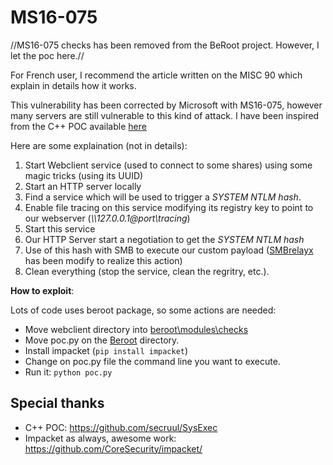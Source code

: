 # MS16-075

//MS16-075 checks has been removed from the BeRoot project. However, I let the poc here.//

For French user, I recommend the article written on the MISC 90 which explain in details how it works. 

This vulnerability has been corrected by Microsoft with MS16-075, however many servers are still vulnerable to this kind of attack. 
I have been inspired from the C++ POC available [here](https://github.com/secruul/SysExec)

Here are some explaination (not in details):

1. Start Webclient service (used to connect to some shares) using some magic tricks (using its UUID)
2. Start an HTTP server locally
3. Find a service which will be used to trigger a _SYSTEM NTLM hash_. 
4. Enable file tracing on this service modifying its registry key to point to our webserver (_\\\\127.0.0.1@port\\tracing_)
5. Start this service
6. Our HTTP Server start a negotiation to get the _SYSTEM NTLM hash_
7. Use of this hash with SMB to execute our custom payload ([SMBrelayx](https://github.com/CoreSecurity/impacket/blob/master/examples/smbrelayx.py) has been modify to realize this action)
8. Clean everything (stop the service, clean the regritry, etc.).


__How to exploit__:

Lots of code uses beroot package, so some actions are needed: 
* Move webclient directory into [beroot\modules\checks](https://github.com/AlessandroZ/BeRoot/tree/master/Windows/BeRoot/beroot/modules/checks)
* Move poc.py on the [Beroot](https://github.com/AlessandroZ/BeRoot/tree/master/Windows/BeRoot) directory. 
* Install impacket (`pip install impacket`)
* Change on poc.py file the command line you want to execute. 
* Run it: `python poc.py`


Special thanks
----
* C++ POC: https://github.com/secruul/SysExec
* Impacket as always, awesome work: https://github.com/CoreSecurity/impacket/
